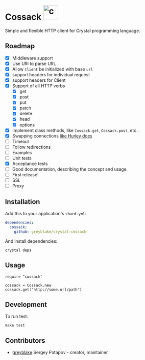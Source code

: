 # Cossack <img src="https://cloud.githubusercontent.com/assets/113512/15764341/65d90c06-292a-11e6-8f91-44ed93e024f8.png" alt="crystal Cossack logo" width="48">

Simple and flexible HTTP client for Crystal programming language.

## Roadmap
* [x] Middleware support
* [x] Use URI to parse URL
* [x] Allow `Client` be initialized with base `url`
* [x] support headers for individual request
* [x] support headers for Client
* [x] Support of all HTTP verbs
  * [x] get
  * [x] post
  * [x] put
  * [x] patch
  * [x] delete
  * [x] head
  * [x] options
* [x] Implement class methods, like `Cossack.get`, `Cossack.post`, etc..
* [x] Swapping connections [like Hurley does](https://github.com/lostisland/hurley#connections)
* [ ] Timeout
* [ ] Follow redirections
* [ ] Examples
* [ ] Unit tests
* [x] Acceptance tests
* [ ] Good documentation, describing the concept and usage.
* [ ] First release!
* [ ] SSL
* [ ] Proxy

## Installation

Add this to your application's `shard.yml`:

```yaml
dependencies:
  cossack:
    github: greyblake/crystal-cossack
```

And install dependencies:

```
crystal deps
```

## Usage


```crystal
require "cossack"

cossack = Cossack.new
cossack.get("http://some.url/path")
```

## Development

To run test:

```
make test
```

## Contributors

- [greyblake](https://github.com/greyblake) Sergey Potapov - creator, maintainer
